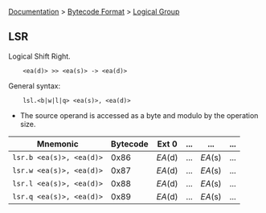 [Documentation](../../README.md) > [Bytecode Format](../README.md) > [Logical Group](../InstructionsLogical.md)

## LSR

Logical Shift Right.

        <ea(d)> >> <ea(s)> -> <ea(d)>

General syntax:

        lsl.<b|w|l|q> <ea(s)>, <ea(d)>

* The source operand is accessed as a byte and modulo by the operation size.

| Mnemonic | Bytecode | Ext 0 | ... | ... | ... |
| - | - | - | - | - | - |
| `lsr.b <ea(s)>, <ea(d)>` | 0x86 | *EA*(d) | ... | *EA*(s) | ... |
| `lsr.w <ea(s)>, <ea(d)>` | 0x87 | *EA*(d) | ... | *EA*(s) | ... |
| `lsr.l <ea(s)>, <ea(d)>` | 0x88 | *EA*(d) | ... | *EA*(s) | ... |
| `lsr.q <ea(s)>, <ea(d)>` | 0x89 | *EA*(d) | ... | *EA*(s) | ... |
